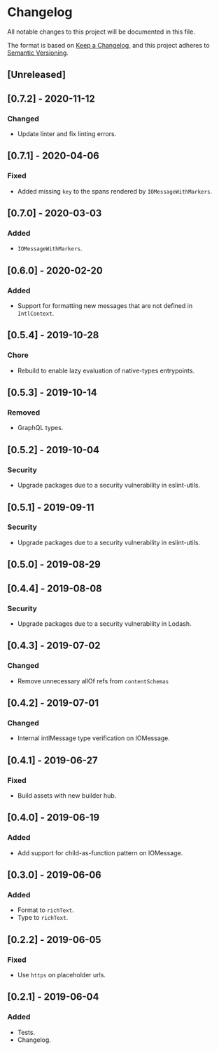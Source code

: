 # Changelog

All notable changes to this project will be documented in this file.

The format is based on [Keep a Changelog](https://keepachangelog.com/en/1.0.0/),
and this project adheres to [Semantic Versioning](https://semver.org/spec/v2.0.0.html).

## [Unreleased]

## [0.7.2] - 2020-11-12
### Changed
- Update linter and fix linting errors.

## [0.7.1] - 2020-04-06
### Fixed
- Added missing `key` to the spans rendered by `IOMessageWithMarkers`.

## [0.7.0] - 2020-03-03
### Added
- `IOMessageWithMarkers`.

## [0.6.0] - 2020-02-20
### Added
- Support for formatting new messages that are not defined in `IntlContext`.

## [0.5.4] - 2019-10-28
### Chore
- Rebuild to enable lazy evaluation of native-types entrypoints.

## [0.5.3] - 2019-10-14

### Removed

- GraphQL types.

## [0.5.2] - 2019-10-04

### Security

- Upgrade packages due to a security vulnerability in eslint-utils.

## [0.5.1] - 2019-09-11

### Security

- Upgrade packages due to a security vulnerability in eslint-utils.

## [0.5.0] - 2019-08-29

## [0.4.4] - 2019-08-08

### Security

- Upgrade packages due to a security vulnerability in Lodash.

## [0.4.3] - 2019-07-02

### Changed

- Remove unnecessary allOf refs from `contentSchemas`

## [0.4.2] - 2019-07-01

### Changed

- Internal intlMessage type verification on IOMessage.

## [0.4.1] - 2019-06-27

### Fixed

- Build assets with new builder hub.

## [0.4.0] - 2019-06-19

### Added

- Add support for child-as-function pattern on IOMessage.

## [0.3.0] - 2019-06-06

### Added

- Format to `richText`.
- Type to `richText`.

## [0.2.2] - 2019-06-05

### Fixed

- Use `https` on placeholder urls.

## [0.2.1] - 2019-06-04

### Added

- Tests.
- Changelog.
